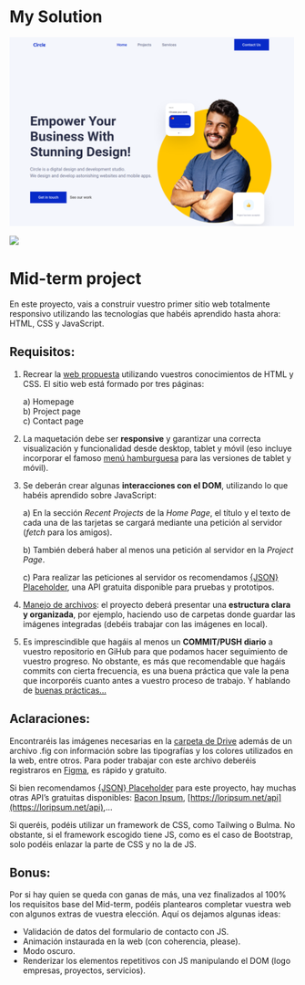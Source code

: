# My Solution

<div>
  <img src="https://github.com/DDelgadoD/IRONHACK-Mid-term-project/raw/master/images/readme-md/web-shoot.png" title="WebShoot" **alt="WebShoot" width="500" 
</div>


[![](https://img.shields.io/badge/-LINK-blue?style=for-the-badge&logoColor=white&logo=github)]('https://ddelgadod.github.io/IRONHACK-Mid-term-project/')

# Mid-term project

En este proyecto, vais a construir vuestro primer sitio web totalmente responsivo utilizando las tecnologías que habéis aprendido hasta ahora: HTML, CSS y JavaScript.

## Requisitos:

1. Recrear la [web propuesta](https://circle-agency-35d27e.webflow.io/) utilizando vuestros conocimientos de HTML y CSS. El sitio web está formado por tres páginas:

    a) Homepage  
    b) Project page  
    c) Contact page  

2. La maquetación debe ser **responsive** y garantizar una correcta visualización y funcionalidad desde desktop, tablet y móvil (eso incluye incorporar el famoso [menú hamburguesa](https://www.w3schools.com/howto/howto_js_mobile_navbar.asp) para las versiones de tablet y móvil).

3. Se deberán crear algunas **interacciones con el DOM**, utilizando lo que habéis aprendido sobre JavaScript:

    a) En la sección *Recent Projects* de la *Home Page*, el título y el texto de cada una de las tarjetas se cargará mediante una petición al servidor (*fetch* para los amigos).

    b) También deberá haber al menos una petición al servidor en la *Project Page*.

    c) Para realizar las peticiones al servidor os recomendamos [{JSON} Placeholder](https://jsonplaceholder.typicode.com/), una API gratuita disponible para pruebas y prototipos.

4. [Manejo de archivos](https://developer.mozilla.org/es/docs/Learn/Getting_started_with_the_web/Dealing_with_files): el proyecto deberá presentar una **estructura clara y organizada**, por ejemplo, haciendo uso de carpetas donde guardar las imágenes integradas (debéis trabajar con las imágenes en local).

5. Es imprescindible que hagáis al menos un **COMMIT/PUSH diario** a vuestro repositorio en GiHub para que podamos hacer seguimiento de vuestro progreso. No obstante, es más que recomendable que hagáis commits con cierta frecuencia, es una buena práctica que vale la pena que incorporéis cuanto antes a vuestro proceso de trabajo. Y hablando de [buenas prácticas…](https://midu.dev/buenas-practicas-escribir-commits-git/)

## Aclaraciones:

Encontraréis las imágenes necesarias en la [carpeta de Drive](https://drive.google.com/drive/folders/1s48zMkVPVFViY2Go1H6_4prQ3sAS--FV) además de un archivo .fig con información sobre las tipografías y los colores utilizados en la web, entre otros. Para poder trabajar con este archivo deberéis registraros en [Figma](https://www.figma.com/), es rápido y gratuito.

Si bien recomendamos [{JSON} Placeholder](https://jsonplaceholder.typicode.com/) para este proyecto, hay muchas otras API’s gratuitas disponibles: [Bacon Ipsum](https://baconipsum.com/json-api/), [https://loripsum.net/api](https://loripsum.net/api),...

Si queréis, podéis utilizar un framework de CSS, como Tailwing o Bulma. No obstante, si el framework escogido tiene JS, como es el caso de Bootstrap, solo podéis enlazar la parte de CSS y no la de JS.

## Bonus:

Por si hay quien se queda con ganas de más, una vez finalizados al 100% los requisitos base del Mid-term, podéis plantearos completar vuestra web con algunos extras de vuestra elección. Aquí os dejamos algunas ideas:

- Validación de datos del formulario de contacto con JS.
- Animación instaurada en la web (con coherencia, please).
- Modo oscuro.
- Renderizar los elementos repetitivos con JS manipulando el DOM (logo empresas, proyectos, servicios).
